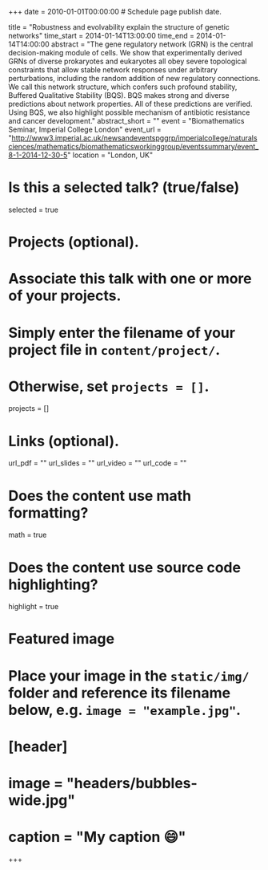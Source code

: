 +++
date = 2010-01-01T00:00:00  # Schedule page publish date.

title = "Robustness and evolvability explain the structure of genetic networks"
time_start = 2014-01-14T13:00:00
time_end = 2014-01-14T14:00:00
abstract = "The gene regulatory network (GRN) is the central decision-making module of cells. We show that experimentally derived GRNs of diverse prokaryotes and eukaryotes all obey severe topological constraints that allow stable network responses under arbitrary perturbations, including the random addition of new regulatory connections. We call this network structure, which confers such profound stability, Buffered Qualitative Stability (BQS). BQS makes strong and diverse predictions about network properties. All of these predictions are verified. Using BQS, we also highlight possible mechanism of antibiotic resistance and cancer development."
abstract_short = ""
event = "Biomathematics Seminar, Imperial College London"
event_url = "http://www3.imperial.ac.uk/newsandeventspggrp/imperialcollege/naturalsciences/mathematics/biomathematicsworkinggroup/eventssummary/event_8-1-2014-12-30-5"
location = "London, UK"

# Is this a selected talk? (true/false)
selected = true

# Projects (optional).
#   Associate this talk with one or more of your projects.
#   Simply enter the filename of your project file in `content/project/`.
#   Otherwise, set `projects = []`.
projects = []

# Links (optional).
url_pdf = ""
url_slides = ""
url_video = ""
url_code = ""

# Does the content use math formatting?
math = true

# Does the content use source code highlighting?
highlight = true

# Featured image
# Place your image in the `static/img/` folder and reference its filename below, e.g. `image = "example.jpg"`.
# [header]
# image = "headers/bubbles-wide.jpg"
# caption = "My caption :smile:"

+++